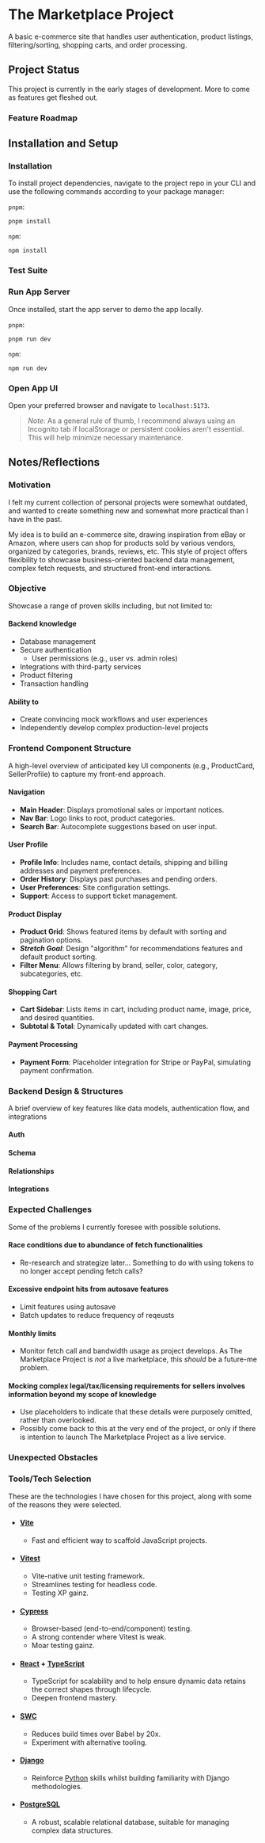 # The Marketplace Project

A basic e-commerce site that handles user authentication, product listings, filtering/sorting, shopping carts, and order processing.

## Project Status

This project is currently in the early stages of development. More to come as features get fleshed out.

### Feature Roadmap

<!--
TODO
  Outline planned features in a timeline or list to show the development process and priorities. For example, the initial focus could be on core features like authentication and product listings.
-->

<!--
TODO
  Add Project Preview/Screenshots as Roadmap features get completed.
-->

## Installation and Setup

### Installation

To install project dependencies, navigate to the project repo in your CLI and use the following commands according to your package manager:

`pnpm`:

```shell
pnpm install
```

`npm`:

```shell
npm install
```

### Test Suite

<!-- TODO -->

### Run App Server

Once installed, start the app server to demo the app locally.

`pnpm`:

```shell
pnpm run dev
```

`npm`:

```shell
npm run dev
```

### Open App UI

Open your preferred browser and navigate to `localhost:5173`.

> _Note_: As a general rule of thumb, I recommend always using an Incognito tab if localStorage or persistent cookies aren't essential. This will help minimize necessary maintenance.

## Notes/Reflections

### Motivation

I felt my current collection of personal projects were somewhat outdated, and wanted to create something new and somewhat more practical than I have in the past.

My idea is to build an e-commerce site, drawing inspiration from eBay or Amazon, where users can shop for products sold by various vendors, organized by categories, brands, reviews, etc. This style of project offers flexibility to showcase business-oriented backend data management, complex fetch requests, and structured front-end interactions.

### Objective

Showcase a range of proven skills including, but not limited to:

#### Backend knowledge

- Database management
- Secure authentication
  - User permissions (e.g., user vs. admin roles)
- Integrations with third-party services
- Product filtering
- Transaction handling

#### Ability to

- Create convincing mock workflows and user experiences
- Independently develop complex production-level projects

<!-- // VISUAL BREAK -->

### Frontend Component Structure

A high-level overview of anticipated key UI components (e.g., ProductCard, SellerProfile) to capture my front-end approach.

#### Navigation

- **Main Header**: Displays promotional sales or important notices.
- **Nav Bar**: Logo links to root, product categories.
- **Search Bar**: Autocomplete suggestions based on user input.

#### User Profile

- **Profile Info**: Includes name, contact details, shipping and billing addresses and payment preferences.
- **Order History**: Displays past purchases and pending orders.
- **User Preferences**: Site configuration settings.
- **Support**: Access to support ticket management.

#### Product Display

- **Product Grid**: Shows featured items by default with sorting and pagination options.
- **_Stretch Goal_**: Design "algorithm" for recommendations features and default product sorting.
- **Filter Menu**: Allows filtering by brand, seller, color, category, subcategories, etc.

#### Shopping Cart

- **Cart Sidebar**: Lists items in cart, including product name, image, price, and desired quantities.
- **Subtotal & Total**: Dynamically updated with cart changes.

#### Payment Processing

- **Payment Form**: Placeholder integration for Stripe or PayPal, simulating payment confirmation.

<!-- // Visual Break -->

### Backend Design & Structures

A brief overview of key features like data models, authentication flow, and integrations

#### Auth

#### Schema

#### Relationships

#### Integrations

<!-- // VISUAL BREAK -->

### Expected Challenges

Some of the problems I currently foresee with possible solutions.

#### Race conditions due to abundance of fetch functionalities

- Re-research and strategize later... Something to do with using tokens to no longer accept pending fetch calls?

#### Excessive endpoint hits from autosave features

- Limit features using autosave
- Batch updates to reduce frequency of reqeusts

#### Monthly limits

- Monitor fetch call and bandwidth usage as project develops. As The Marketplace Project is _not_ a live marketplace, this _should_ be a future-me problem.

#### Mocking complex legal/tax/licensing requirements for sellers involves information beyond my scope of knowledge

- Use placeholders to indicate that these details were purposely omitted, rather than overlooked.
- Possibly come back to this at the very end of the project, or only if there is intention to launch The Marketplace Project as a live service.

<!-- // VISUAL BREAK -->

### Unexpected Obstacles

<!--
TODO
  Add content as we encounter roadblocks
-->

### Tools/Tech Selection

These are the technologies I have chosen for this project, along with some of the reasons they were selected.

- #### [Vite](https://vite.dev/)

  - Fast and efficient way to scaffold JavaScript projects.

- #### [Vitest](https://vitest.dev/)

  - Vite-native unit testing framework.
  - Streamlines testing for headless code.
  - Testing XP gainz.

- #### [Cypress](https://cypress.io/)

  - Browser-based (end-to-end/component) testing.
  - A strong contender where Vitest is weak.
  - Moar testing gainz.

- #### [React](https://react.dev/) + [TypeScript](https://typescriptlang.org/)

  - TypeScript for scalability and to help ensure dynamic data retains the correct shapes through lifecycle.
  - Deepen frontend mastery.

- #### [SWC](https://swc.rs/)

  - Reduces build times over Babel by 20x.
  - Experiment with alternative tooling.

<!--
- #### [styled-components](https://styled-components.com/)

  - Modularizes CSS by coupling stylesheets with JS components, simplifying maintenance.
  - Facilitates learning and best practices in component-driven styling.
 -->

- #### [Django](https://djangoproject.com/)

  - Reinforce [Python](https://python.org/) skills whilst building familiarity with Django methodologies.

- #### [PostgreSQL](https://postgresql.org/)

  - A robust, scalable relational database, suitable for managing complex data structures.

<!--
- #### [**Stripe**](https://stripe.com/) or [**PayPal**](https://paypal.com/)

  - Demonstrate ability to integrate real-world third party services.
  - Leverage Stripe API's Test Mode as a safeguard against accidental payment processing.
  - Build practical knowledge of payment API methodologies and best practices.
-->

<!--
- #### [Vercel](https://vercel.com/)

  - Fast and free
  - Automates deployment via CI/CD Pipeline
  - Easy custom domain (DNS) setup

    > _Neither sponsored nor affilliated with Vercel... yet._ :elmorise:
-->

<!--
Researching:
  for backend image handling:
  - ImageField
  - Pillow
  - Amazon S3
-->

